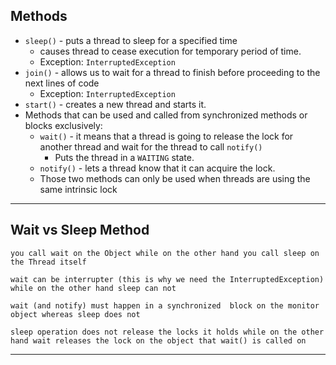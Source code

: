 ## Methods
- `sleep()` - puts a thread to sleep for a specified time 
  - causes thread to cease execution for temporary period of time.
  - Exception: `InterruptedException`
- `join()` - allows us to wait for a thread to finish before proceeding to the next lines of code
  - Exception: `InterruptedException`
- `start()` - creates a new thread and starts it.
- Methods that can be used and called from synchronized methods or blocks exclusively:
  - `wait()` - it means that a thread is going to release the lock for another thread and wait for the thread to call `notify()`
    - Puts the thread in a `WAITING` state.
  - `notify()` - lets a thread know that it can acquire the lock.
  - Those two methods can only be used when threads are using the same intrinsic lock
---
  
## Wait vs Sleep Method
``` 
you call wait on the Object while on the other hand you call sleep on the Thread itself

wait can be interrupter (this is why we need the InterruptedException) while on the other hand sleep can not

wait (and notify) must happen in a synchronized  block on the monitor object whereas sleep does not

sleep operation does not release the locks it holds while on the other hand wait releases the lock on the object that wait() is called on
```
---